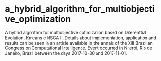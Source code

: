 # a_hybrid_algorithm_for_multiobjective_optimization
A hybrid algorithm for multiobjective optimization based on Diferenttial Evolution, Kmeans e NSGA II. Details about implementation, application and results can be seen in an article available in the annals of the XIII Brazilian Congress on Computational Intelligence. Event occurred in Niterói, Rio de Janeiro, Brazil between the days 2017-10-30 and 2017-11-01.
